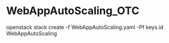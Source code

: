 # WebAppAutoScaling_OTC
openstack stack create  -f WebAppAutoScaling.yaml -Pf keys.id WebAppAutoScaling
